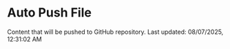 # Auto Push File

Content that will be pushed to GitHub repository.
Last updated: 08/07/2025, 12:31:02 AM